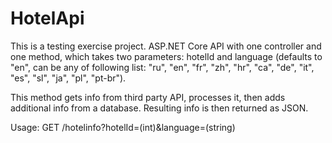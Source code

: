 # HotelApi

This is a testing exercise project.
ASP.NET Core API with one controller and one method, which takes two parameters: hotelId and language (defaults to "en", can be any of following list: "ru", "en", "fr", "zh", "hr", "ca", "de", "it", "es", "sl", "ja", "pl", "pt-br").

This method gets info from third party API, processes it, then adds additional info from a database. Resulting info is then returned as JSON.

Usage: GET /hotelinfo?hotelId=(int)&language=(string)
